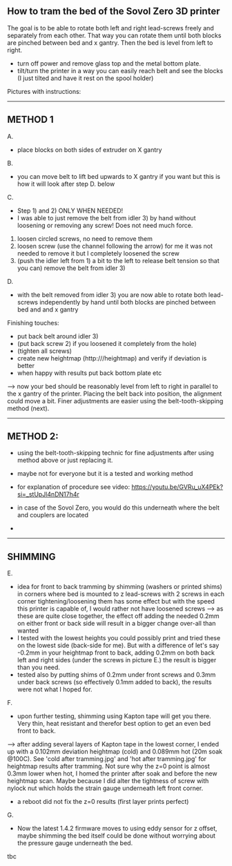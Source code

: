 How to tram the bed of the Sovol Zero 3D printer
------------------------------------------------

The goal is to be able to rotate both left and right lead-screws freely and separately from each other.
That way you can rotate them until both blocks are pinched between bed and x gantry. Then the bed is level from left to right.

- turn off power and remove glass top and the metal bottom plate.
- tilt/turn the printer in a way you can easily reach belt and see the blocks (I just tilted and have it rest on the spool holder)


Pictures with instructions:


--------
METHOD 1
--------


A. 
- place blocks on both sides of extruder on X gantry

B. 
- you can move belt to lift bed upwards to X gantry if you want but this is how it will look after step D. below

C. 
- Step 1) and 2) ONLY WHEN NEEDED!
- I was able to just remove the belt from idler 3) by hand without loosening or removing any screw! Does not need much force.

1) loosen circled screws, no need to remove them
2) loosen screw (use the channel following the arrow)
   for me it was not needed to remove it but I completely loosened the screw
3) (push the idler left from 1) a bit to the left to release belt tension so that you can) remove the belt from idler 3)

D. 
- with the belt removed from idler 3) you are now able to rotate both lead-screws independently by hand until both blocks are pinched between bed and and x gantry


Finishing touches:

- put back belt around idler 3)
- (put back screw 2) if you loosened it completely from the hole)
- (tighten all screws)
- create new heightmap (http://<printer-ip>/heightmap) and verify if deviation is better 
- when happy with results put back bottom plate etc

--> now your bed should be reasonably level from left to right in parallel to the x gantry of the printer. Placing the belt back into position, the alignment could move a bit. Finer adjustments are easier using the belt-tooth-skipping method (next).


---------
METHOD 2:
---------


- using the belt-tooth-skipping technic for fine adjustments after using method above or just replacing it.
- maybe not for everyone but it is a tested and working method
- for explanation of procedure see video: https://youtu.be/GVRu_uX4PEk?si=_stUpJl4nDN17h4r
- in case of the Sovol Zero, you would do this underneath where the belt and couplers are located

- 

--------
SHIMMING
--------


E.
- idea for front to back tramming by shimming (washers or printed shims) in corners where bed is mounted to z lead-screws with 2 screws in each corner
  tightening/loosening them has some effect but with the speed this printer is capable of, I would rather not have loosened screws
  --> as these are quite close together, the effect off adding the needed 0.2mm on either front or back side will result in a bigger change over-all than wanted
- I tested with the lowest heights you could possibly print and tried these on the lowest side (back-side for me).
  But with a difference of let's say -0.2mm in your heightmap front to back, adding 0.2mm on both back left and right sides (under the screws in picture E.) the result is     bigger than you need.
- tested also by putting shims of 0.2mm under front screws and 0.3mm under back screws (so effectively 0.1mm added to back), the results were not what I hoped for.

F.
- upon further testing, shimming using Kapton tape will get you there. Very thin, heat resistant and therefor best option to get an even bed front to back.

--> after adding several layers of Kapton tape in the lowest corner, I ended up with a 0.102mm deviation heightmap (cold) and 0.089mm hot (20m soak @100C). See 'cold after tramming.jpg' and 'hot after tramming.jpg' for heightmap results after tramming.
Not sure why the z=0 point is almost 0.3mm lower when hot, I homed the printer after soak and before the new heightmap scan. Maybe because I did alter the tightness of screw with nylock nut which holds the strain gauge underneath left front corner.
- a reboot did not fix the z=0 results (first layer prints perfect)

G.
- Now the latest 1.4.2 firmware moves to using eddy sensor for z offset, maybe shimming the bed itself could be done without worrying about the pressure gauge underneath      the bed.


tbc
  
